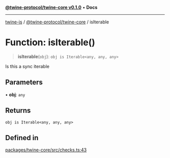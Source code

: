 [**@twine-protocol/twine-core v0.1.0**](../index.md) • **Docs**

***

[twine-js](../../../index.md) / [@twine-protocol/twine-core](../index.md) / isIterable

# Function: isIterable()

> **isIterable**(`obj`): `obj is Iterable<any, any, any>`

Is this a sync iterable

## Parameters

• **obj**: `any`

## Returns

`obj is Iterable<any, any, any>`

## Defined in

[packages/twine-core/src/checks.ts:43](https://github.com/twine-protocol/twine-js/blob/fb5041c7a2da4a796f653066248604ca1c5dccc6/packages/twine-core/src/checks.ts#L43)
